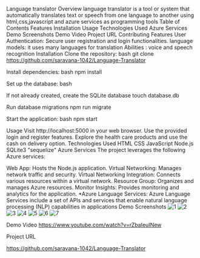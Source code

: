 Language translator
Overview
language translator is a tool or system  that automatically translates text or speech from one language to another using html,css,javascript and azure services as programming tools
Table of Contents
Features
Installation
Usage
Technologies Used
Azure Services
Demo Screenshots
Demo Video
Project URL
Contributing
Features
User Authentication: Secure user registration and login functionalities.
language models: it uses many languages for translation
Abilities : voice and speech recognition 
Installation
Clone the repository: bash git clone https://github.com/saravana-1042/Language-Translator

Install dependencies: bash npm install

Set up the database: bash

If not already created, create the SQLite database
touch database.db

Run database migrations
npm run migrate

Start the application: bash npm start

Usage
Visit http://localhost:5000 in your web browser.
Use the provided login and register features.
Explore the health care products and use the cash on delivery option.
Technologies Used
HTML
CSS
JavaScript
Node.js
SQLite3 "sequelize"
Azure Services
The project leverages the following Azure services:

Web App: Hosts the Node.js application.
Virtual Networking: Manages network traffic and security.
Virtual Networking Integration: Connects various resources within a virtual network.
Resource Group: Organizes and manages Azure resources.
Monitor Insights: Provides monitoring and analytics for the application.
*Azure Language Services: Azure Language Services include a set of APIs and services that enable natural language processing (NLP) capabilities in applications
Demo Screenshots
![1](https://github.com/saravana-1042/Language-Translator/assets/145033609/52de116b-e1fe-44b9-b5e9-9e5222f0fc91)
![2](https://github.com/saravana-1042/Language-Translator/assets/145033609/525fee22-bc63-49bc-a009-60225b2e4b07)
![3](https://github.com/saravana-1042/Language-Translator/assets/145033609/07301e84-3c04-44a2-9cd9-98774a54f999)
![4](https://github.com/saravana-1042/Language-Translator/assets/145033609/646d6b49-af21-42fd-9560-64bd8b583ac7)
![5](https://github.com/saravana-1042/Language-Translator/assets/145033609/af1697c9-2814-4be2-8e81-1389df838723)
![6](https://github.com/saravana-1042/Language-Translator/assets/145033609/2d513316-f2aa-4179-8d8f-52abe1d9c505)
![7](https://github.com/saravana-1042/Language-Translator/assets/145033609/7442dc3a-d9c1-47cc-b460-60a8780feb55)


Demo Video
https://www.youtube.com/watch?v=rZbaIeuINew

Project URL

https://github.com/saravana-1042/Language-Translator


